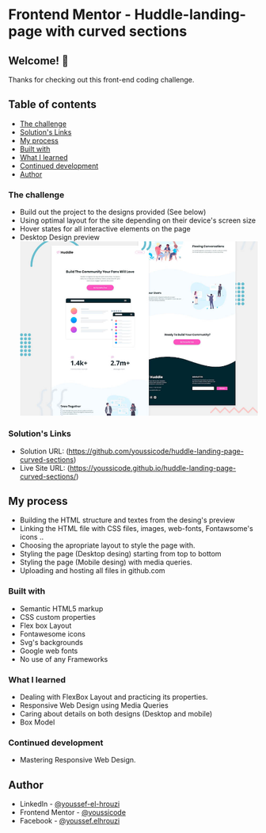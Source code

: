 # Frontend Mentor - Huddle-landing-page with curved sections

## Welcome! 👋

Thanks for checking out this front-end coding challenge.

## Table of contents

- [The challenge](#the-challenge)
- [Solution's Links](#links)
- [My process](#my-process)
- [Built with](#built-with)
- [What I learned](#what-i-learned)
- [Continued development](#continued-development)
- [Author](#author)

### The challenge

- Build out the project to the designs provided (See below)
- Using optimal layout for the site depending on their device's screen size
- Hover states for all interactive elements on the page
- Desktop Design preview
  ![Desktop Design preview for Huddle landing page with curved sections coding challenge](./design/desktop-preview.jpg)

### Solution's Links

- Solution URL: (https://github.com/youssicode/huddle-landing-page-curved-sections)
- Live Site URL: (https://youssicode.github.io/huddle-landing-page-curved-sections/)

## My process

- Building the HTML structure and textes from the desing's preview
- Linking the HTML file with CSS files, images, web-fonts, Fontawsome's icons ..
- Choosing the apropriate layout to style the page with.
- Styling the page (Desktop desing) starting from top to bottom
- Styling the page (Mobile desing) with media queries.
- Uploading and hosting all files in github.com

### Built with

- Semantic HTML5 markup
- CSS custom properties
- Flex box Layout
- Fontawesome icons
- Svg's backgrounds
- Google web fonts
- No use of any Frameworks

### What I learned

- Dealing with FlexBox Layout and practicing its properties.
- Responsive Web Design using Media Queries
- Caring about details on both designs (Desktop and mobile)
- Box Model

### Continued development

- Mastering Responsive Web Design.

## Author

- LinkedIn - [@youssef-el-hrouzi](https://www.linkedin.com/in/youssef-el-hrouzi/)
- Frontend Mentor - [@youssicode](https://www.frontendmentor.io/profile/youssicode)
- Facebook - [@youssef.elhrouzi](https://www.facebook.com/youssef.elhrouzi)
